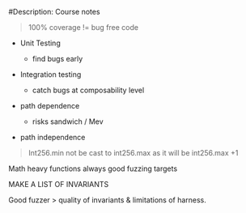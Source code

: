 #Description: Course notes

> 100% coverage != bug free code

- Unit Testing

  - find bugs early

- Integration testing

  - catch bugs at composability level

- path dependence

  - risks sandwich / Mev

- path independence

> Int256.min not be cast to int256.max as it will be int256.max +1

Math heavy functions always good fuzzing targets

MAKE A LIST OF INVARIANTS

Good fuzzer > quality of invariants & limitations of harness.
